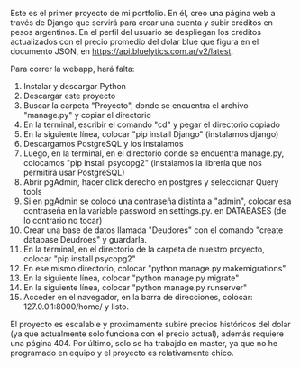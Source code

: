 Este es el primer proyecto de mi portfolio. En él, creo una página web a través de Django que servirá para crear una cuenta y subir créditos en pesos argentinos.
En el perfil del usuario se despliegan los créditos actualizados con el precio promedio del dolar blue que figura en el documento JSON, en https://api.bluelytics.com.ar/v2/latest.

Para correr la webapp, hará falta:
1) Instalar y descargar Python
2) Descargar este proyecto
3) Buscar la carpeta "Proyecto", donde se encuentra el archivo "manage.py" y copiar el directorio
4) En la terminal, escribir el comando "cd" y pegar el directorio copiado
5) En la siguiente línea, colocar "pip install Django" (instalamos django)
6) Descargamos PostgreSQL y los instalamos
7) Luego, en la terminal, en el directorio donde se encuentra manage.py, colocamos "pip install psycopg2" (instalamos la librería que nos permitirá usar PostgreSQL) 
8) Abrir pgAdmin, hacer click derecho en postgres y seleccionar Query tools
9) Si en pgAdmin se colocó una contraseña distinta a "admin", colocar esa contraseña en la variable password en settings.py. en DATABASES (de lo contrario no tocar)
10) Crear una base de datos llamada "Deudores" con el comando "create database Deudroes" y guardarla.
11) En la terminal, en el directorio de la carpeta de nuestro proyecto, colocar "pip install psycopg2"
12) En ese mismo directorio, colocar "python manage.py makemigrations"
13) En la siguiente línea, colocar "python manage.py migrate"
14) En la siguiente línea, colocar "python manage.py runserver"
15) Acceder en el navegador, en la barra de direcciones, colocar: 127.0.0.1:8000/home/ y listo.

El proyecto es escalable y proximamente subiré precios históricos del dolar (ya que actualmente solo funciona con el precio actual), además requiere una página 404.
Por último, solo se ha trabajdo en master, ya que no he programado en equipo y el proyecto es relativamente chico.
